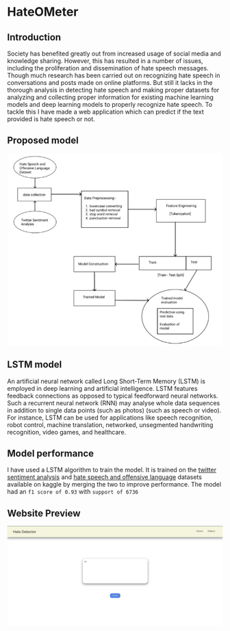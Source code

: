 # HateOMeter

## Introduction
Society has benefited greatly out from increased usage of social media and knowledge sharing. However, this has resulted in a number of issues, including the proliferation and dissemination of hate speech messages. Though much research has been carried out on recognizing hate speech in conversations and posts made on online platforms. But still it lacks in the thorough analysis in detecting hate speech and making proper datasets for analyzing and collecting proper information for existing machine learning models and deep learning models to properly recognize hate speech. To tackle this I have made a web application which can predict if the text provided is hate speech or not.

## Proposed model
![proposed-model.jpg](/assets/proposed-model.jpg)

## LSTM model
An artificial neural network called Long Short-Term Memory (LSTM) is employed in deep learning and artificial intelligence. LSTM features feedback connections as opposed to typical feedforward neural networks. Such a recurrent neural network (RNN) may analyse whole data sequences in addition to single data points (such as photos) (such as speech or video). For instance, LSTM can be used for applications like speech recognition, robot control, machine translation, networked, unsegmented handwriting recognition, video games, and healthcare.

## Model performance
I have used a LSTM algorithm to train the model. It is trained on the [twitter sentiment analysis](https://www.kaggle.com/datasets/arkhoshghalb/twitter-sentiment-analysis-hatred-speech) and [hate speech and offensive language](https://www.kaggle.com/datasets/mrmorj/hate-speech-and-offensive-language-dataset) datasets available on kaggle by merging the two to improve performance. The model had an  ```f1 score of 0.93``` with ```support of 6736```

## Website Preview
![website-preview](/assets/website-preview.jpg)